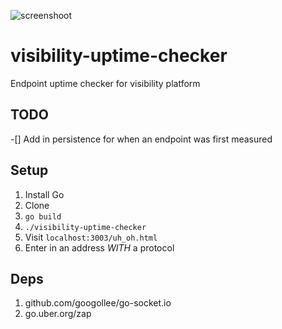 ![screenshoot](https://i.imgur.com/TkTiNGP.jpg)

# visibility-uptime-checker
Endpoint uptime checker for visibility platform

## TODO
-[] Add in persistence for when an endpoint was first measured

## Setup

1. Install Go
2. Clone
3. `go build`
4. `./visibility-uptime-checker`
5. Visit `localhost:3003/uh_oh.html`
6. Enter in an address *WITH* a protocol

## Deps

1. github.com/googollee/go-socket.io
2. go.uber.org/zap
